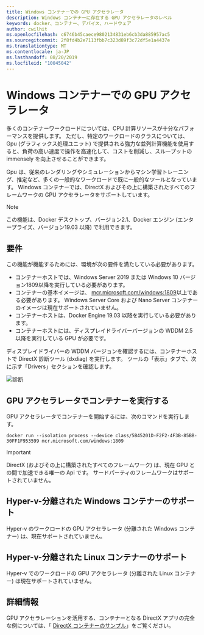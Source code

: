 ```yaml
---
title: Windows コンテナーでの GPU アクセラレータ
description: Windows コンテナーに存在する GPU アクセラレータのレベル
keywords: docker、コンテナー、デバイス、ハードウェア
author: cwilhit
ms.openlocfilehash: c6746b45caece9802134831eb6cb3da885957ac5
ms.sourcegitcommit: 2f8fd4b2e7113fbb7c323d89f3c72df5e1a4437e
ms.translationtype: MT
ms.contentlocale: ja-JP
ms.lasthandoff: 08/20/2019
ms.locfileid: "10045042"
---
```

# <a name="gpu-acceleration-in-windows-containers"></a>Windows コンテナーでの GPU アクセラレータ

多くのコンテナーワークロードについては、CPU 計算リソースが十分なパフォーマンスを提供します。 ただし、特定のワークロードのクラスについては、Gpu (グラフィックス処理ユニット) で提供される強力な並列計算機能を使用すると、負荷の高い速度で操作を高速化して、コストを削減し、スループットの immensely を向上させることができます。

Gpu は、従来のレンダリングやシミュレーションからマシン学習トレーニング、推定など、多くの一般的なワークロードで既に一般的なツールとなっています。 Windows コンテナーでは、DirectX およびその上に構築されたすべてのフレームワークの GPU アクセラレータをサポートしています。

> [!NOTE]
> この機能は、Docker デスクトップ、バージョン2.1、Docker エンジン (エンタープライズ、バージョン19.03 以降) で利用できます。

## <a name="requirements"></a>要件

この機能が機能するためには、環境が次の要件を満たしている必要があります。

- コンテナーホストでは、Windows Server 2019 または Windows 10 バージョン1809以降を実行している必要があります。
- コンテナーの基本イメージは、 [mcr.microsoft.com/windows:1809](https://hub.docker.com/_/microsoft-windowsfamily-windows)以上である必要があります。 Windows Server Core および Nano Server コンテナーのイメージは現在サポートされていません。
- コンテナーホストは、Docker Engine 19.03 以降を実行している必要があります。
- コンテナーホストには、ディスプレイドライバーバージョンの WDDM 2.5 以降を実行している GPU が必要です。

ディスプレイドライバーの WDDM バージョンを確認するには、コンテナーホストで DirectX 診断ツール (dxdiag) を実行します。 ツールの「表示」タブで、次に示す「Drivers」セクションを確認します。

![診断](media/dxdiag.png)

## <a name="run-a-container-with-gpu-acceleration"></a>GPU アクセラレータでコンテナーを実行する

GPU アクセラレータでコンテナーを開始するには、次のコマンドを実行します。

```shell
docker run --isolation process --device class/5B45201D-F2F2-4F3B-85BB-30FF1F953599 mcr.microsoft.com/windows:1809
```

> [!IMPORTANT]
> DirectX (およびその上に構築されたすべてのフレームワーク) は、現在 GPU との間で加速できる唯一の Api です。 サードパーティのフレームワークはサポートされていません。

## <a name="hyper-v-isolated-windows-container-support"></a>Hyper-v-分離された Windows コンテナーのサポート

Hyper-v のワークロードの GPU アクセラレータ (分離された Windows コンテナー) は、現在サポートされていません。

## <a name="hyper-v-isolated-linux-container-support"></a>Hyper-v-分離された Linux コンテナーのサポート

Hyper-v でのワークロードの GPU アクセラレータ (分離された Linux コンテナー) は現在サポートされていません。

## <a name="more-information"></a>詳細情報

GPU アクセラレーションを活用する、コンテナーとなる DirectX アプリの完全な例については、「 [DirectX コンテナーのサンプル](https://github.com/MicrosoftDocs/Virtualization-Documentation/tree/master/windows-container-samples/directx)」をご覧ください。
